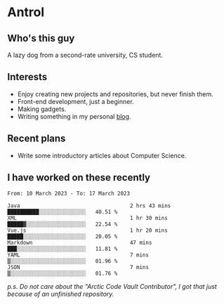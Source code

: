 # Antrol

## Who's this guy

A lazy dog from a second-rate university, CS student.

## Interests

* Enjoy creating new projects and repositories, but never finish them.
* Front-end development, just a beginner.
* Making gadgets.
* Writing something in my personal [blog](https://blog.antrol.xyz/).

## Recent plans

* Write some introductory articles about Computer Science.

<!--
* Try to develop a website for [Anime4KCPP](https://github.com/TianZerL/Anime4KCPP).
* Develop a Markdown renderer which user can customize its css, of course it is GUI-based.~~(If I could finish  it before getting bored)~~
* Work with my [teammates](https://github.com/SWJTU-Lazy-Dogs).
* Find something interests me, as a hobby after finishing my ~~boring~~ homework.
-->

## I have worked on these recently

<!--START_SECTION:waka-->

```text
From: 10 March 2023 - To: 17 March 2023

Java                                   2 hrs 43 mins   ██████████░░░░░░░░░░░░░░░   40.51 %
XML                                    1 hr 30 mins    █████▓░░░░░░░░░░░░░░░░░░░   22.54 %
Vue.js                                 1 hr 20 mins    █████░░░░░░░░░░░░░░░░░░░░   20.05 %
Markdown                               47 mins         ███░░░░░░░░░░░░░░░░░░░░░░   11.81 %
YAML                                   7 mins          ▒░░░░░░░░░░░░░░░░░░░░░░░░   01.96 %
JSON                                   7 mins          ▒░░░░░░░░░░░░░░░░░░░░░░░░   01.76 %
```

<!--END_SECTION:waka-->

*p.s.  Do not care about the "Arctic Code Vault Contributor", I got that just because of an unfinished repository.*

<!--
**qzmlgfj/qzmlgfj** is a ✨ _special_ ✨ repository because its `README.md` (this file) appears on your GitHub profile.

Here are some ideas to get you started:

- 🔭 I’m currently working on ...
- 🌱 I’m currently learning ...
- 👯 I’m looking to collaborate on ...
- 🤔 I’m looking for help with ...
- 💬 Ask me about ...
- 📫 How to reach me: ...
- 😄 Pronouns: ...
- ⚡ Fun fact: ...
-->
